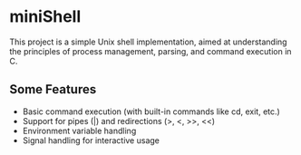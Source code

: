 # miniShell
This project is a simple Unix shell implementation, aimed at understanding the principles of process management, parsing, and command execution in C.

## Some Features
- Basic command execution (with built-in commands like cd, exit, etc.)
- Support for pipes (|) and redirections (>, <, >>, <<)
- Environment variable handling
- Signal handling for interactive usage
